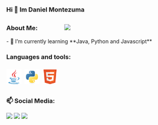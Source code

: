 <h3 text-align="center"> Hi 👋 Im Daniel Montezuma </h3>

##

<div id="header" >
<img src=https://media.giphy.com/media/ZVik7pBtu9dNS/giphy.gif width="350" align="right"/>
<h3 text-align = "left"> About Me:</h3>
- 🌱 I’m currently learning **Java, Python and Javascript**

</div>


<div align="left"> 
<h3> Languages and tools: <h3/>
<div>
  <img src="https://github.com/devicons/devicon/blob/master/icons/java/java-original.svg" title="Java" alt="Java" width="40" height="40"/>&nbsp
  <img src="https://github.com/devicons/devicon/blob/master/icons/python/python-original.svg"  title="Python" alt="Python" width="40" height="40"/>&nbsp
  <img src="https://github.com/devicons/devicon/blob/master/icons/html5/html5-original.svg" width="40" height="40"/>&nbsp
</div>

##

### 📫 Social Media:
<div> 
  <a href = "mailto:danielm110417@gmail.com"><img src="https://img.shields.io/badge/-Gmail-%23333?style=for-the-badge&logo=gmail&logoColor=white" target="_blank"></a>
  <a href="" target="_blank"><img src="https://img.shields.io/badge/-LinkedIn-%230077B5?style=for-the-badge&logo=linkedin&logoColor=white" target="_blank"></a> 
  <a href="https://www.instagram.com/danielms_11/" target="_blank"><img src="https://img.shields.io/badge/-Instagram-%23E4405F?style=for-the-badge&logo=instagram&logoColor=white" target="_blank"></a>
</div>

